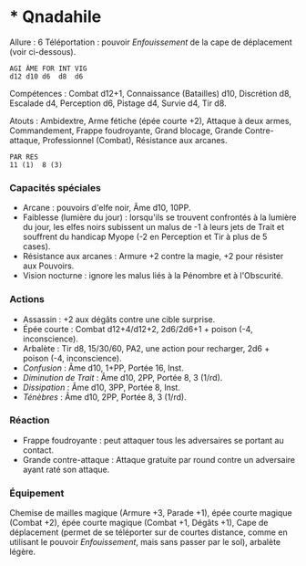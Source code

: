 # * Qnadahile

Allure : 6
Téléportation : pouvoir _Enfouissement_ de la cape de déplacement (voir ci-dessous).

	AGI	ÂME	FOR	INT	VIG
	d12	d10	d6	d8	d6

Compétences : Combat d12+1, Connaissance (Batailles) d10, Discrétion d8, Escalade d4, Perception d6, Pistage d4, Survie d4, Tir d8.

Atouts : Ambidextre, Arme fétiche (épée courte +2), Attaque à deux armes, Commandement, Frappe foudroyante, Grand blocage, Grande Contre-attaque, Professionnel (Combat), Résistance aux arcanes.

	PAR	RES
	11 (1)	8 (3)

### Capacités spéciales
- Arcane : pouvoirs d'elfe noir, Âme d10, 10PP.
- Faiblesse (lumière du jour) : lorsqu'ils se trouvent confrontés à la lumière du jour, les elfes noirs subissent un malus de -1 à leurs jets de Trait et souffrent du handicap Myope (-2 en Perception et Tir à plus de 5 cases).
- Résistance aux arcanes : Armure +2 contre la magie, +2 pour résister aux Pouvoirs.
- Vision nocturne : ignore les malus liés à la Pénombre et à l'Obscurité.

### Actions
- Assassin : +2 aux dégâts contre une cible surprise.
- Épée courte : Combat d12+4/d12+2, 2d6/2d6+1 + poison (-4, inconscience).
- Arbalète : Tir d8, 15/30/60, PA2, une action pour recharger, 2d6 + poison (-4, inconscience).
- _Confusion_ : Âme d10, 1+PP, Portée 16, Inst.
- _Diminution de Trait_ : Âme d10, 2PP, Portée 8, 3 (1/rd).
- _Dissipation_ : Âme d10, 3PP, Portée 8, Inst.
- _Ténèbres_ : Âme d10, 2PP, Portée 8, 3 (1/rd).

### Réaction
- Frappe foudroyante : peut attaquer tous les adversaires se portant au contact.
- Grande contre-attaque : Attaque gratuite par round contre un adversaire ayant raté son attaque.

### Équipement
Chemise de mailles magique (Armure +3, Parade +1), épée courte magique (Combat +2), épée courte magique (Combat +1, Dégâts +1), Cape de déplacement (permet de se téléporter sur de courtes distance, comme en utilisant le pouvoir _Enfouissement_, mais sans passer par le sol), arbalète légère.

